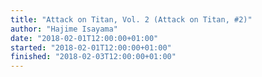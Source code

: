 ```yaml
---
title: "Attack on Titan, Vol. 2 (Attack on Titan, #2)"
author: "Hajime Isayama"
date: "2018-02-01T12:00:00+01:00"
started: "2018-02-01T12:00:00+01:00"
finished: "2018-02-03T12:00:00+01:00"
---
```

